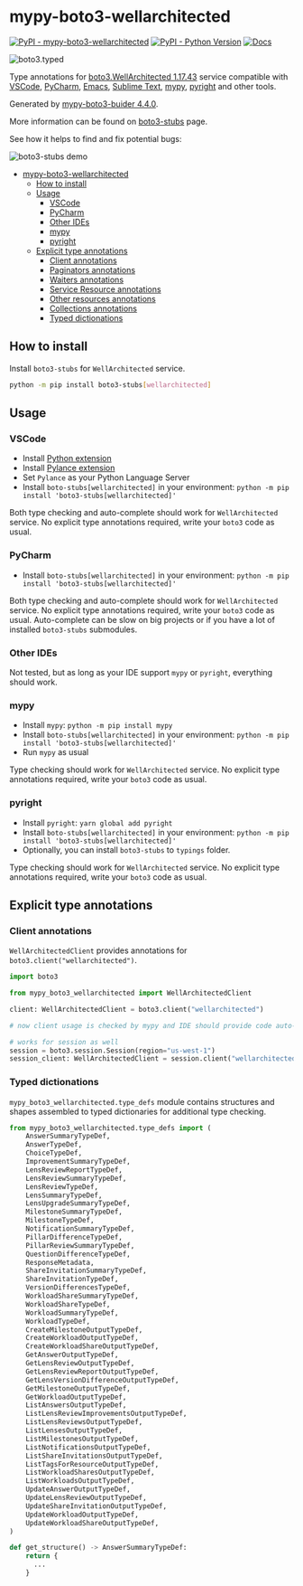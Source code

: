 # mypy-boto3-wellarchitected

[![PyPI - mypy-boto3-wellarchitected](https://img.shields.io/pypi/v/mypy-boto3-wellarchitected.svg?color=blue)](https://pypi.org/project/mypy-boto3-wellarchitected)
[![PyPI - Python Version](https://img.shields.io/pypi/pyversions/mypy-boto3-wellarchitected.svg?color=blue)](https://pypi.org/project/mypy-boto3-wellarchitected)
[![Docs](https://img.shields.io/readthedocs/mypy-boto3-builder.svg?color=blue)](https://mypy-boto3-builder.readthedocs.io/)

![boto3.typed](https://github.com/vemel/mypy_boto3_builder/raw/master/logo.png)

Type annotations for
[boto3.WellArchitected 1.17.43](https://boto3.amazonaws.com/v1/documentation/api/1.17.43/reference/services/wellarchitected.html#WellArchitected) service
compatible with
[VSCode](https://code.visualstudio.com/),
[PyCharm](https://www.jetbrains.com/pycharm/),
[Emacs](https://www.gnu.org/software/emacs/),
[Sublime Text](https://www.sublimetext.com/),
[mypy](https://github.com/python/mypy),
[pyright](https://github.com/microsoft/pyright)
and other tools.

Generated by [mypy-boto3-buider 4.4.0](https://github.com/vemel/mypy_boto3_builder).

More information can be found on [boto3-stubs](https://pypi.org/project/boto3-stubs/) page.

See how it helps to find and fix potential bugs:

![boto3-stubs demo](https://github.com/vemel/mypy_boto3_builder/raw/master/demo.gif)

- [mypy-boto3-wellarchitected](#mypy-boto3-wellarchitected)
  - [How to install](#how-to-install)
  - [Usage](#usage)
    - [VSCode](#vscode)
    - [PyCharm](#pycharm)
    - [Other IDEs](#other-ides)
    - [mypy](#mypy)
    - [pyright](#pyright)
  - [Explicit type annotations](#explicit-type-annotations)
    - [Client annotations](#client-annotations)
    - [Paginators annotations](#paginators-annotations)
    - [Waiters annotations](#waiters-annotations)
    - [Service Resource annotations](#service-resource-annotations)
    - [Other resources annotations](#other-resources-annotations)
    - [Collections annotations](#collections-annotations)
    - [Typed dictionations](#typed-dictionations)

## How to install

Install `boto3-stubs` for `WellArchitected` service.

```bash
python -m pip install boto3-stubs[wellarchitected]
```

## Usage

### VSCode

- Install [Python extension](https://marketplace.visualstudio.com/items?itemName=ms-python.python)
- Install [Pylance extension](https://marketplace.visualstudio.com/items?itemName=ms-python.vscode-pylance)
- Set `Pylance` as your Python Language Server
- Install `boto-stubs[wellarchitected]` in your environment: `python -m pip install 'boto3-stubs[wellarchitected]'`

Both type checking and auto-complete should work for `WellArchitected` service.
No explicit type annotations required, write your `boto3` code as usual.

### PyCharm

- Install `boto-stubs[wellarchitected]` in your environment: `python -m pip install 'boto3-stubs[wellarchitected]'`

Both type checking and auto-complete should work for `WellArchitected` service.
No explicit type annotations required, write your `boto3` code as usual.
Auto-complete can be slow on big projects or if you have a lot of installed `boto3-stubs` submodules.

### Other IDEs

Not tested, but as long as your IDE support `mypy` or `pyright`, everything should work.

### mypy

- Install `mypy`: `python -m pip install mypy`
- Install `boto-stubs[wellarchitected]` in your environment: `python -m pip install 'boto3-stubs[wellarchitected]'`
- Run `mypy` as usual

Type checking should work for `WellArchitected` service.
No explicit type annotations required, write your `boto3` code as usual.

### pyright

- Install `pyright`: `yarn global add pyright`
- Install `boto-stubs[wellarchitected]` in your environment: `python -m pip install 'boto3-stubs[wellarchitected]'`
- Optionally, you can install `boto3-stubs` to `typings` folder.

Type checking should work for `WellArchitected` service.
No explicit type annotations required, write your `boto3` code as usual.

## Explicit type annotations

### Client annotations

`WellArchitectedClient` provides annotations for `boto3.client("wellarchitected")`.

```python
import boto3

from mypy_boto3_wellarchitected import WellArchitectedClient

client: WellArchitectedClient = boto3.client("wellarchitected")

# now client usage is checked by mypy and IDE should provide code auto-complete

# works for session as well
session = boto3.session.Session(region="us-west-1")
session_client: WellArchitectedClient = session.client("wellarchitected")
```








### Typed dictionations

`mypy_boto3_wellarchitected.type_defs` module contains structures and shapes assembled
to typed dictionaries for additional type checking.

```python
from mypy_boto3_wellarchitected.type_defs import (
    AnswerSummaryTypeDef,
    AnswerTypeDef,
    ChoiceTypeDef,
    ImprovementSummaryTypeDef,
    LensReviewReportTypeDef,
    LensReviewSummaryTypeDef,
    LensReviewTypeDef,
    LensSummaryTypeDef,
    LensUpgradeSummaryTypeDef,
    MilestoneSummaryTypeDef,
    MilestoneTypeDef,
    NotificationSummaryTypeDef,
    PillarDifferenceTypeDef,
    PillarReviewSummaryTypeDef,
    QuestionDifferenceTypeDef,
    ResponseMetadata,
    ShareInvitationSummaryTypeDef,
    ShareInvitationTypeDef,
    VersionDifferencesTypeDef,
    WorkloadShareSummaryTypeDef,
    WorkloadShareTypeDef,
    WorkloadSummaryTypeDef,
    WorkloadTypeDef,
    CreateMilestoneOutputTypeDef,
    CreateWorkloadOutputTypeDef,
    CreateWorkloadShareOutputTypeDef,
    GetAnswerOutputTypeDef,
    GetLensReviewOutputTypeDef,
    GetLensReviewReportOutputTypeDef,
    GetLensVersionDifferenceOutputTypeDef,
    GetMilestoneOutputTypeDef,
    GetWorkloadOutputTypeDef,
    ListAnswersOutputTypeDef,
    ListLensReviewImprovementsOutputTypeDef,
    ListLensReviewsOutputTypeDef,
    ListLensesOutputTypeDef,
    ListMilestonesOutputTypeDef,
    ListNotificationsOutputTypeDef,
    ListShareInvitationsOutputTypeDef,
    ListTagsForResourceOutputTypeDef,
    ListWorkloadSharesOutputTypeDef,
    ListWorkloadsOutputTypeDef,
    UpdateAnswerOutputTypeDef,
    UpdateLensReviewOutputTypeDef,
    UpdateShareInvitationOutputTypeDef,
    UpdateWorkloadOutputTypeDef,
    UpdateWorkloadShareOutputTypeDef,
)

def get_structure() -> AnswerSummaryTypeDef:
    return {
      ...
    }
```
